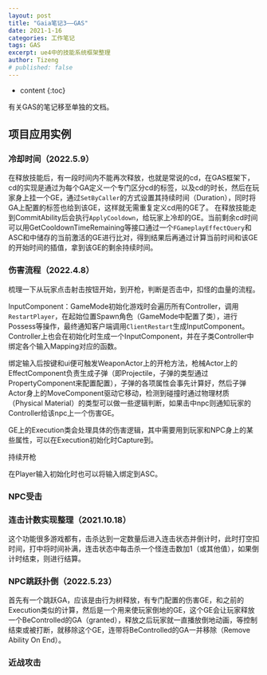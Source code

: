 ```yaml
---
layout: post
title: "Gaia笔记3——GAS"
date: 2021-1-16
categories: 工作笔记
tags: GAS
excerpt: ue4中的技能系统框架整理
author: Tizeng
# published: false
---
```


* content
{:toc}

有关GAS的笔记移至单独的文档。

## 项目应用实例

### 冷却时间（2022.5.9）

在释放技能后，有一段时间内不能再次释放，也就是常说的cd，在GAS框架下，cd的实现是通过为每个GA定义一个专门区分cd的标签，以及cd的时长，然后在玩家身上挂一个GE，通过`SetByCaller`的方式设置其持续时间（Duration），同时将GA上配置的标签也给到该GE，这样就无需重复定义cd用的GE了。
在释放技能走到CommitAbility后会执行`ApplyCooldown`，给玩家上冷却的GE。当前剩余cd时间可以用GetCooldownTimeRemaining等接口通过一个`FGameplayEffectQuery`和ASC和中储存的当前激活的GE进行比对，得到结果后再通过计算当前时间和该GE的开始时间的插值，拿到该GE的剩余持续时间。

### 伤害流程（2022.4.8）

梳理一下从玩家点击射击按钮开始，到开枪，判断是否击中，扣怪的血量的流程。

InputComponent：GameMode初始化游戏时会遍历所有Controller，调用`RestartPlayer`，在起始位置Spawn角色（GameMode中配置了类），进行Possess等操作，最终通知客户端调用`ClientRestart`生成InputComponent。Controller上也会在初始化时生成一个InputComponent，并在子类Controller中绑定各个输入Mapping对应的函数。

绑定输入后按键和ui便可触发WeaponActor上的开枪方法，枪械Actor上的EffectComponent负责生成子弹（即Projectile，子弹的类型通过PropertyComponent来配置配置），子弹的各项属性会事先计算好，然后子弹Actor身上的MoveComponent驱动它移动，检测到碰撞时通过物理材质（Physical Material）的类型可以做一些逻辑判断，如果击中npc则通知玩家的Controller给该npc上一个伤害GE。

GE上的Execution类会处理具体的伤害逻辑，其中需要用到玩家和NPC身上的某些属性，可以在Execution初始化时Capture到。

持续开枪

在Player输入初始化时也可以将输入绑定到ASC。

### NPC受击

### 连击计数实现整理（2021.10.18）

这个功能很多游戏都有，击杀达到一定数量后进入连击状态并倒计时，此时打空扣时间，打中将时间补满，连击状态中每击杀一个怪连击数加1（或其他值），如果倒计时结束，则进行结算。

### NPC跳跃扑倒（2022.5.23）

首先有一个跳跃GA，应该是由行为树释放，有专门配置的伤害GE，和之前的Execution类似的计算，然后是一个用来使玩家倒地的GE，这个GE会让玩家释放一个BeControlled的GA（granted），释放之后玩家就一直播放倒地动画，等控制结束或被打断，就移除这个GE，连带将BeControlled的GA一并移除（Remove Ability On End）。

### 近战攻击

